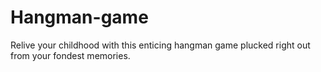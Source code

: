 # Hangman-game
Relive your childhood with this enticing hangman game plucked right out from your fondest memories.
